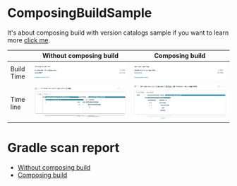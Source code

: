 # ComposingBuildSample

It's about composing build with version catalogs sample if you want to learn more [click me](https://www.awilab.com).

|            | Without composing build                                    | Composing build                                    |
|------------|------------------------------------------------------------|----------------------------------------------------|
| Build Time | <img src="readme-images/without-composing-build-time.png"> | <img src="readme-images/composing-build-time.png"> |
| Time line  | <img src="readme-images/without-composing-time-line.png">  | <img src="readme-images/composing-time-line.png">  |

# Gradle scan report

- [Without composing build](https://scans.gradle.com/s/p2oj5jhjcimmk/timeline)
- [Composing build](https://scans.gradle.com/s/ek6hefozbzuoe/timeline)
